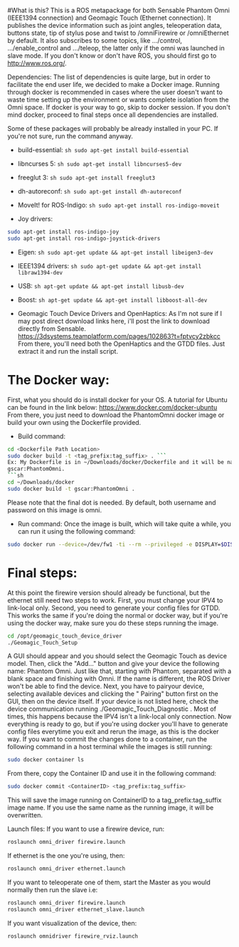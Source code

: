 #What is this?
This is a ROS metapackage for both Sensable Phantom Omni (IEEE1394 connection) 
and Geomagic Touch (Ethernet connection). It publishes the device information 
such as joint angles, teleoperation data, buttons state, tip of stylus pose and 
twist to /omniFirewire or /omniEthernet by default. It also subscribes to some
topics, like .../control, .../enable_control and .../teleop, the latter only if 
the omni was launched in slave mode. If you don't know or don't have ROS, you
should first go to http://www.ros.org/.

Dependencies:
The list of dependencies is quite large, but in order to facilitate the end user
life, we decided to make a Docker image. Running through docker is recommended
in cases where the user doesn't want to waste time setting up the environment or
wants complete isolation from the Omni space. If docker is your way to go, skip 
to docker session. If you don't mind docker, proceed to final steps once all
dependencies are installed.

Some of these packages will probably be already installed in your PC. If you're
not sure, run the command anyway.

- build-essential:
```sh sudo apt-get install build-essential ```

- libncurses 5:
```sh sudo apt-get install libncurses5-dev ```

- freeglut 3:
```sh sudo apt-get install freeglut3 ```

- dh-autoreconf:
```sh sudo apt-get install dh-autoreconf ```

- MoveIt! for ROS-Indigo:
```sh sudo apt-get install ros-indigo-moveit ```

- Joy drivers:
```sh 
sudo apt-get install ros-indigo-joy 
sudo apt-get install ros-indigo-joystick-drivers 
```

- Eigen:
```sh sudo apt-get update && apt-get install libeigen3-dev ```

- IEEE1394 drivers:
```sh sudo apt-get update && apt-get install libraw1394-dev ```

- USB:
```sh apt-get update && apt-get install libusb-dev ```

- Boost:
```sh apt-get update && apt-get install libboost-all-dev ``` 

- Geomagic Touch Device Drivers and OpenHaptics:
As I'm not sure if I may post direct download links here, i'll post the link to 
download directly from Sensable.
https://3dsystems.teamplatform.com/pages/102863?t=fptvcy2zbkcc
From there, you'll need both the OpenHaptics and the GTDD files. Just extract it
and run the install script.

# The Docker way:
First, what you should do is install docker for your OS. A tutorial for Ubuntu 
can be found in the link below:
https://www.docker.com/docker-ubuntu
From there, you just need to download the PhantomOmni docker image or build your
own using the Dockerfile provided.

- Build command:
```sh 
cd <Dockerfile Path Location>
sudo docker build -t <tag_prefix:tag_suffix> . ```
Ex: My Dockerfile is in ~/Downloads/docker/Dockerfile and it will be named 
gscar:PhantomOmni.
```sh 
cd ~/Downloads/docker
sudo docker build -t gscar:PhantomOmni .
```
Please note that the final dot is needed.
By default, both username and password on this image is omni.

- Run command:
Once the image is built, which will take quite a while, you can run it using the
following command:
```sh 
sudo docker run --device=/dev/fw1 -ti --rm --privileged -e DISPLAY=$DISPLAY -v /tmp/.X11-unix:/tmp/.X11-unix -ti --device=/dev/bus/usb/001/005 --net=host gscar:PhantomOmni
```
# Final steps:
At this point the firewire version should already be functional, but the 
ethernet still need two steps to work. First, you must change your IPV4 to
link-local only. 
Second, you need to generate your config files for GTDD. This 
works the same if you're doing the normal or docker way, but if you're using the 
docker way, make sure you do these steps running the image.
```sh 
cd /opt/geomagic_touch_device_driver
./Geomagic_Touch_Setup 
```
A GUI should appear and you should select the Geomagic Touch as device model.
Then, click the "Add..." button and give your device the following name: Phantom
Omni. Just like that, starting with Phantom, separated with a blank space and 
finishing with Omni. If the name is different, the ROS Driver won't be able to 
find the device. Next, you have to pairyour device, selecting available devices
and clicking the " Pairing" button first on the GUI, then on the device itself. 
If your device is not listed here, check the device communication running 
./Geomagic_Touch_Diagnostic . Most of times, this happens because the IPV4 isn't
a link-local only connection. Now everything is ready to go, but if you're using
docker you'll have to generate config files everytime you exit and rerun the 
image, as this is the docker way. If you want to commit the changes done to a 
container, run the following command in a host terminal while the images is 
still running:
```sh 
sudo docker container ls 
```
From there, copy the Container ID and use it in the following command:
```sh 
sudo docker commit <ContainerID> <tag_prefix:tag_suffix>
```
This will save the image running on ContainerID to a tag_prefix:tag_suffix image
name. If you use the same name as the running image, it will be overwritten.

Launch files:
If you want to use a firewire device, run:
```sh 
roslaunch omni_driver firewire.launch
```
If ethernet is the one you're using, then:
```sh 
roslaunch omni_driver ethernet.launch
```
If you want to teleoperate one of them, start the Master as you would normally
then run the slave i.e:
```sh 
roslaunch omni_driver firewire.launch
roslaunch omni_driver ethernet_slave.launch
```
If you want visualization of the device, then:
```sh 
roslaunch omnidriver firewire_rviz.launch
```